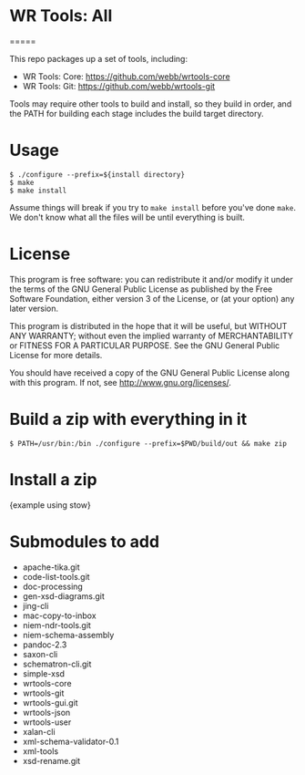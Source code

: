 # WR Tools: All
=====

This repo packages up a set of tools, including:

- WR Tools: Core: <https://github.com/webb/wrtools-core>
- WR Tools: Git: <https://github.com/webb/wrtools-git>

Tools may require other tools to build and install, so they build in order, and the PATH for building each stage includes the build target directory. 

# Usage

```
$ ./configure --prefix=${install directory}
$ make
$ make install
```

Assume things will break if you try to `make install` before you've done `make`. We don't know what all the files will be until everything is built.

# License

This program is free software: you can redistribute it and/or modify it under
the terms of the GNU General Public License as published by the Free Software
Foundation, either version 3 of the License, or (at your option) any later
version.

This program is distributed in the hope that it will be useful, but WITHOUT
ANY WARRANTY; without even the implied warranty of MERCHANTABILITY or FITNESS
FOR A PARTICULAR PURPOSE.  See the GNU General Public License for more
details.

You should have received a copy of the GNU General Public License along with
this program.  If not, see <http://www.gnu.org/licenses/>.

# Build a zip with everything in it

```
$ PATH=/usr/bin:/bin ./configure --prefix=$PWD/build/out && make zip
```

# Install a zip

{example using stow}

# Submodules to add

- apache-tika.git
- code-list-tools.git
- doc-processing
- gen-xsd-diagrams.git
- jing-cli
- mac-copy-to-inbox
- niem-ndr-tools.git
- niem-schema-assembly
- pandoc-2.3
- saxon-cli
- schematron-cli.git
- simple-xsd
- wrtools-core
- wrtools-git
- wrtools-gui.git
- wrtools-json
- wrtools-user
- xalan-cli
- xml-schema-validator-0.1
- xml-tools
- xsd-rename.git



